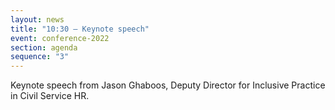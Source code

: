 ```yaml
---
layout: news
title: "10:30 – Keynote speech"
event: conference-2022
section: agenda
sequence: "3"
---
```

Keynote speech from Jason Ghaboos, Deputy Director for Inclusive Practice in Civil Service HR.